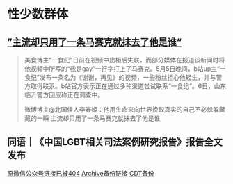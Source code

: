 # 性少数群体

## [”主流却只用了一条马赛克就抹去了他是谁“](https://chinadigitaltimes.net/chinese/680929.html)

>美食博主“一食纪”日前在视频中出柜后失联，而部分媒体在报道该新闻时将他视频中所写的“我是gay”一行字打上了马赛克。5月5日晚间，b站up主“一食纪”发布一条名为《谢谢，再见》的视频，一些粉丝担心他轻生，并与警方取得联系。b站官方表示正在通过多种渠道尝试联系“一食纪”。6日，山东临沂警方回应称正在调查中。
>
>微博博主@北国佳人李春姬：他用生命来向世界换取真实的自己不必躲躲藏藏的一瞬 主流却只用了一条马赛克就抹去了他是谁

## 同语｜《中国LGBT相关司法案例研究报告》报告全文发布

[原微信公众号链接已被404](https://mp.weixin.qq.com/s/gvrvit6O3_8PREDqAwZtyg) [Archive备份链接](https://archive.ph/xUkjp) [CDT备份](https://chinadigitaltimes.net/chinese/675987.html)
